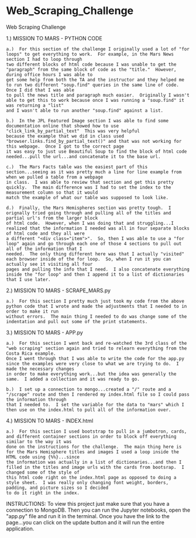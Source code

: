 # Web_Scraping_Challenge
Web Scraping Challenge

1.)  MISSION TO MARS - PYTHON CODE

	a.)  For this section of the challenge I originally used a lot of "for loops" to get everything to work.  For example, in the Mars News section I had to loop through 
	two different blocks of html code because I was unable to get the "paragraph" from the same block of code as the "title."  However, during office hours I was able to
	get some help from both the TA and the instructor and they helped me to run two different "soup.find" queries in the same line of code.  Once I did that I was able
	to pull the news title and paragraph much easier.  Originally I wasn't able to get this to work because once I was running a "soup.find" it was returning a "list"
	and I wasn't able to run another "soup.find" against a list.

	b.)  In the JPL Featured Image section I was able to find some documentation online that showed how to use "click_link_by_partial_text"  This was very helpful
	because the example that we did in class used "browser.links.find_by_partial_text()" and that was not working for this webpage.  Once I got to the correct page
	it was easy to just use Beautiful Soup to find the block of html code needed...pull the url...and concatenate it to the base url.

	c.)  The Mars Facts table was the easiest part of this section...seeing as it was pretty much a line for line example from when we pulled a table from a webpage
	in class.  I was able to review that section and get this pretty quickly.  The main difference was I had to set the index to the measurement column so that it would
	match the example of what our table was supposed to look like.

	d.)  Finally, the Mars Hemispheres section was pretty tough.  I orignally tried going through and pulling all of the titles and partial url's from the larger block
	of html code.  However, when I was doing that and struggling...I realized that the information I needed was all in four separate blocks of html code and they all were
	a different "<div class="item">".  So, then I was able to use a "for loop" again and go through each one of those 4 sections to pull out all of the information that I
	needed.  The only thing different here was that I actually "visited" each browser inside of the for loop.  So, when I run it you can actually see it visiting all four 
	pages and pulling the info that I need.  I also concatenate everything inside the "for loop" and then I append it to a list of dictionaries that I use later.


2.)  MISSION TO MARS - SCRAPE_MARS.py

	a.)  For this section I pretty much just took my code from the above python code that I wrote and made the adjustments that I needed to in order to make it run 
	without errors.  The main thing I needed to do was change some of the indentation and pull out some of the print statements.


3.)  MISSION TO MARS - APP.py

	a.)  For this section I went back and re-watched the 3rd class of the "web scraping" section again and tried to relearn everything from the Costa Rica example.  
	Once I went through that I was able to write the code for the app.py since the examples were very close to what we are trying to do.  I made the necessary changes
	in order to make everything work...but the idea was generally the same.  I added a collection and it was ready to go. 

	b.)  I set up a connection to mongo...created a "/" route and a "/scrape" route and then I rendered my index.html file so I could pass the information through 
	that I needed to.  I set the variable for the data to "mars" which I then use on the index.html to pull all of the information over. 


4.)  MISSION TO MARS - INDEX.html

	a.)  For this section I used bootstrap to pull in a jumbotron, cards, and different container sections in order to block off everything similar to the way it was 
	done on the instructions for the challenge.  The main thing here is for the Mars Hemisphere titles and images I used a loop inside the HTML code using {%%}...since
	the information was actually in a list of dictionaries...and then I filled in the titles and image urls with the cards from bootsrap.  I changed some of the style of
	this html code right on the index.html page as opposed to doing a style sheet.  I was really only changing font weight, borders, padding, and picture sizes so I decided
	to do it right in the index.  

INSTRUCTIONS:  To view this project just make sure that you have a connection to MongoDB.  Then you can run the Jupyter notebooks, open the "app.py" file and run it in the terminal.
Once you have the link to the page...you can click on the update button and it will run the entire application.


